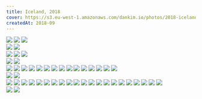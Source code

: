 ```yaml
---
title: Iceland, 2018
cover: https://s3.eu-west-1.amazonaws.com/dankim.io/photos/2018-iceland/cover.jpg
createdAt: 2018-09
---
```


<img src="https://s3.eu-west-1.amazonaws.com/dankim.io/photos/2018-iceland/0001.jpg" class="lazyload">
<img src="https://s3.eu-west-1.amazonaws.com/dankim.io/photos/2018-iceland/0002.jpg" class="lazyload">
<img src="https://s3.eu-west-1.amazonaws.com/dankim.io/photos/2018-iceland/0003.jpg" class="lazyload">

<div class="photorow-2">
  <img src="https://s3.eu-west-1.amazonaws.com/dankim.io/photos/2018-iceland/0004.jpg" class="lazyload">
  <img src="https://s3.eu-west-1.amazonaws.com/dankim.io/photos/2018-iceland/0005.jpg" class="lazyload">
</div>

<img src="https://s3.eu-west-1.amazonaws.com/dankim.io/photos/2018-iceland/0006.jpg" class="lazyload">
<img src="https://s3.eu-west-1.amazonaws.com/dankim.io/photos/2018-iceland/0007.jpg" class="lazyload">
<img src="https://s3.eu-west-1.amazonaws.com/dankim.io/photos/2018-iceland/0008.jpg" class="lazyload">

<div class="photorow-2">
  <img src="https://s3.eu-west-1.amazonaws.com/dankim.io/photos/2018-iceland/0009.jpg" class="lazyload">
  <img src="https://s3.eu-west-1.amazonaws.com/dankim.io/photos/2018-iceland/0010.jpg" class="lazyload">
</div>

<img src="https://s3.eu-west-1.amazonaws.com/dankim.io/photos/2018-iceland/0011.jpg" class="lazyload">
<img src="https://s3.eu-west-1.amazonaws.com/dankim.io/photos/2018-iceland/0012.jpg" class="lazyload">
<img src="https://s3.eu-west-1.amazonaws.com/dankim.io/photos/2018-iceland/0013.jpg" class="lazyload">
<img src="https://s3.eu-west-1.amazonaws.com/dankim.io/photos/2018-iceland/0014.jpg" class="lazyload">
<img src="https://s3.eu-west-1.amazonaws.com/dankim.io/photos/2018-iceland/0015.jpg" class="lazyload">
<img src="https://s3.eu-west-1.amazonaws.com/dankim.io/photos/2018-iceland/0016.jpg" class="lazyload">
<img src="https://s3.eu-west-1.amazonaws.com/dankim.io/photos/2018-iceland/0017.jpg" class="lazyload">
<img src="https://s3.eu-west-1.amazonaws.com/dankim.io/photos/2018-iceland/0018.jpg" class="lazyload">
<img src="https://s3.eu-west-1.amazonaws.com/dankim.io/photos/2018-iceland/0019.jpg" class="lazyload">
<img src="https://s3.eu-west-1.amazonaws.com/dankim.io/photos/2018-iceland/0020.jpg" class="lazyload">
<img src="https://s3.eu-west-1.amazonaws.com/dankim.io/photos/2018-iceland/0021.jpg" class="lazyload">
<img src="https://s3.eu-west-1.amazonaws.com/dankim.io/photos/2018-iceland/0022.jpg" class="lazyload">
<img src="https://s3.eu-west-1.amazonaws.com/dankim.io/photos/2018-iceland/0023.jpg" class="lazyload">
<img src="https://s3.eu-west-1.amazonaws.com/dankim.io/photos/2018-iceland/0024.jpg" class="lazyload">
<img src="https://s3.eu-west-1.amazonaws.com/dankim.io/photos/2018-iceland/0025.jpg" class="lazyload">

<div class="photorow-2">
  <img src="https://s3.eu-west-1.amazonaws.com/dankim.io/photos/2018-iceland/0026.jpg" class="lazyload">
  <img src="https://s3.eu-west-1.amazonaws.com/dankim.io/photos/2018-iceland/0027.jpg" class="lazyload">
</div>

<img src="https://s3.eu-west-1.amazonaws.com/dankim.io/photos/2018-iceland/0028.jpg" class="lazyload">
<img src="https://s3.eu-west-1.amazonaws.com/dankim.io/photos/2018-iceland/0029.jpg" class="lazyload">
<img src="https://s3.eu-west-1.amazonaws.com/dankim.io/photos/2018-iceland/0030.jpg" class="lazyload">
<img src="https://s3.eu-west-1.amazonaws.com/dankim.io/photos/2018-iceland/0031.jpg" class="lazyload">
<img src="https://s3.eu-west-1.amazonaws.com/dankim.io/photos/2018-iceland/0032.jpg" class="lazyload">
<img src="https://s3.eu-west-1.amazonaws.com/dankim.io/photos/2018-iceland/0033.jpg" class="lazyload">
<img src="https://s3.eu-west-1.amazonaws.com/dankim.io/photos/2018-iceland/0034.jpg" class="lazyload">
<img src="https://s3.eu-west-1.amazonaws.com/dankim.io/photos/2018-iceland/0035.jpg" class="lazyload">
<img src="https://s3.eu-west-1.amazonaws.com/dankim.io/photos/2018-iceland/0036.jpg" class="lazyload">
<img src="https://s3.eu-west-1.amazonaws.com/dankim.io/photos/2018-iceland/0037.jpg" class="lazyload">
<img src="https://s3.eu-west-1.amazonaws.com/dankim.io/photos/2018-iceland/0038.jpg" class="lazyload">
<img src="https://s3.eu-west-1.amazonaws.com/dankim.io/photos/2018-iceland/0039.jpg" class="lazyload">
<img src="https://s3.eu-west-1.amazonaws.com/dankim.io/photos/2018-iceland/0040.jpg" class="lazyload">
<img src="https://s3.eu-west-1.amazonaws.com/dankim.io/photos/2018-iceland/0041.jpg" class="lazyload">
<img src="https://s3.eu-west-1.amazonaws.com/dankim.io/photos/2018-iceland/0042.jpg" class="lazyload">
<img src="https://s3.eu-west-1.amazonaws.com/dankim.io/photos/2018-iceland/0043.jpg" class="lazyload">
<img src="https://s3.eu-west-1.amazonaws.com/dankim.io/photos/2018-iceland/0044.jpg" class="lazyload">
<img src="https://s3.eu-west-1.amazonaws.com/dankim.io/photos/2018-iceland/0045.jpg" class="lazyload">
<img src="https://s3.eu-west-1.amazonaws.com/dankim.io/photos/2018-iceland/0046.jpg" class="lazyload">
<img src="https://s3.eu-west-1.amazonaws.com/dankim.io/photos/2018-iceland/0047.jpg" class="lazyload">
<img src="https://s3.eu-west-1.amazonaws.com/dankim.io/photos/2018-iceland/0048.jpg" class="lazyload">

<div class="photorow-2">
  <img src="https://s3.eu-west-1.amazonaws.com/dankim.io/photos/2018-iceland/0049.jpg" class="lazyload">
  <img src="https://s3.eu-west-1.amazonaws.com/dankim.io/photos/2018-iceland/0050.jpg" class="lazyload">
</div>
